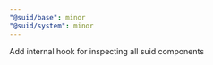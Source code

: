 ```yaml
---
"@suid/base": minor
"@suid/system": minor
---
```


Add internal hook for inspecting all suid components
